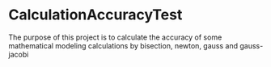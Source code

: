 # CalculationAccuracyTest
The purpose of this project is to calculate the accuracy of some mathematical modeling calculations by bisection, newton, gauss and gauss-jacobi

